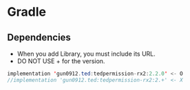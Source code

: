 # Gradle
## Dependencies
- When you add Library, you must include its URL.
- DO NOT USE + for the version.

```java
implementation 'gun0912.ted:tedpermission-rx2:2.2.0' <- O
//implementation 'gun0912.ted:tedpermission-rx2:2.+' <- X
```
